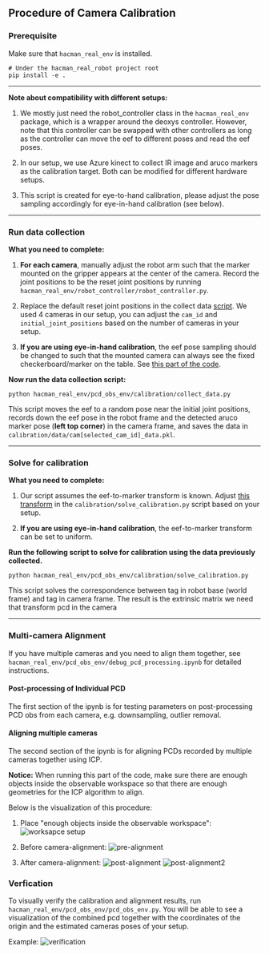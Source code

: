 ## Procedure of Camera Calibration

### Prerequisite

Make sure that `hacman_real_env` is installed. 

```
# Under the hacman_real_robot project root
pip install -e .
``````

----

**Note about compatibility with different setups:**

1. We mostly just need the robot_controller class in the `hacman_real_env` package, which is a wrapper around the deoxys controller. However, note that this controller can be swapped with other controllers as long as the controller can move the eef to different poses and read the eef poses.

2. In our setup, we use Azure kinect to collect IR image and aruco markers as the calibration target. Both can be modified for different hardware setups.

3. This script is created for eye-to-hand calibration, please adjust the pose sampling accordingly for eye-in-hand calibration (see below).

----

### Run data collection

**What you need to complete:**

1. **For each camera**, manually adjust the robot arm such that the marker mounted on the gripper appears at the center of the camera. Record the joint positions to be the reset joint positions by running `hacman_real_env/robot_controller/robot_controller.py`.

2. Replace the default reset joint positions in the collect data [script](https://github.com/JiangBowen0008/hacman_real_robot/blob/7ed085abc75111fb5d683ba58a366e83ffffcf47/hacman_real_env/pcd_obs_env/calibration/collect_data.py#L77). We used 4 cameras in our setup, you can adjust the `cam_id` and `initial_joint_positions` based on the number of cameras in your setup.

3. **If you are using eye-in-hand calibration**, the eef pose sampling should be changed to such that the mounted camera can always see the fixed checkerboard/marker on the table. See [this part of the code](https://github.com/JiangBowen0008/hacman_real_robot/blob/7ed085abc75111fb5d683ba58a366e83ffffcf47/hacman_real_env/pcd_obs_env/calibration/collect_data.py#L37).


**Now run the data collection script:**

```
python hacman_real_env/pcd_obs_env/calibration/collect_data.py
```

This script moves the eef to a random pose near the initial joint positions, records down the eef pose in the robot frame and the detected aruco marker pose (**left top corner**) in the camera frame, and saves the data in `calibration/data/cam[selected_cam_id]_data.pkl`.


----

### Solve for calibration

**What you need to complete:**

1. Our script assumes the eef-to-marker transform is known. Adjust [this transform](https://github.com/JiangBowen0008/hacman_real_robot/blob/7ed085abc75111fb5d683ba58a366e83ffffcf47/hacman_real_env/pcd_obs_env/calibration/solve_calibration.py#L7) in the `calibration/solve_calibration.py` script based on your setup.

2. **If you are using eye-in-hand calibration**, the eef-to-marker transform can be set to uniform.


**Run the following script to solve for calibration using the data previously collected.**

```
python hacman_real_env/pcd_obs_env/calibration/solve_calibration.py
```

This script solves the correspondence between tag in robot base (world frame) and tag in camera frame. The result is the extrinsic matrix we need that transform pcd in the camera

----

### Multi-camera Alignment

If you have multiple cameras and you need to align them together, see `hacman_real_env/pcd_obs_env/debug_pcd_processing.ipynb` for detailed instructions.

#### Post-processing of Individual PCD

The first section of the ipynb is for testing parameters on post-processing PCD obs from each camera, e.g. downsampling, outlier removal.

#### Aligning multiple cameras

The second section of the ipynb is for aligning PCDs recorded by multiple cameras together using ICP.

**Notice:** When running this part of the code, make sure there are enough objects inside the observable workspace so that there are enough geometries for the ICP algorithm to align.

Below is the visualization of this procedure:

1. Place "enough objects inside the observable workspace":
![worksapce setup](doc/alignment-setup.png)

2. Before camera-alignment:
![pre-alignment](doc/pre-alignment.png)

3. After camera-alignment:
![post-alignment](doc/post-alignment.png)
![post-alignment2](doc/post-alignment2.png)


### Verfication

To visually verify the calibration and alignment results, run `hacman_real_env/pcd_obs_env/pcd_obs_env.py`. You will be able to see a visualization of the combined pcd together with the coordinates of the origin and the estimated cameras poses of your setup.

Example:
![verification](doc/verification.png)








